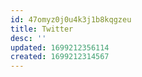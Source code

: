 ```yaml
---
id: 47omyz0j0u4k3j1b8kqgzeu
title: Twitter
desc: ''
updated: 1699212356114
created: 1699212314567
---
```

